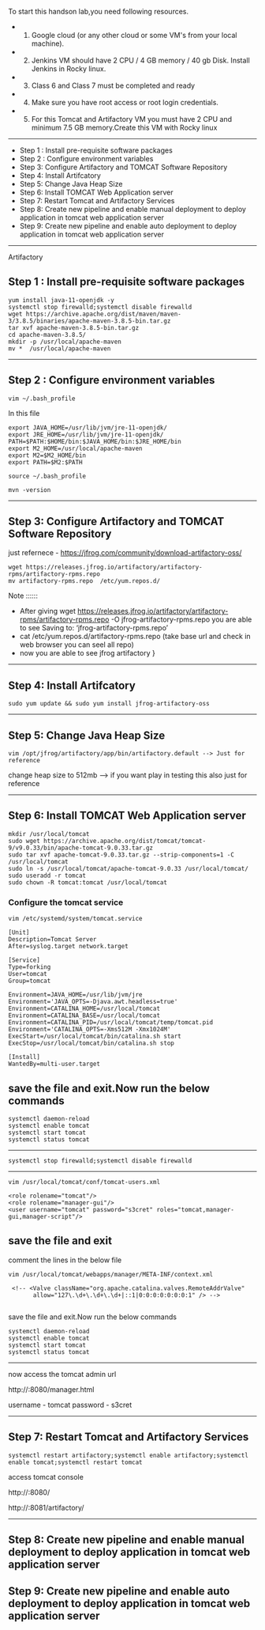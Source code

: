To start this handson lab,you need following resources.

- 1. Google cloud (or any other cloud or some VM's from your local machine).
- 2. Jenkins VM should have 2 CPU / 4 GB memory / 40 gb Disk. Install Jenkins in Rocky linux.
- 3. Class 6 and Class 7 must be completed and ready
- 4. Make sure you have root access or root login credentials.
- 5. For this Tomcat and Artifactory VM you must have 2 CPU and minimum 7.5 GB memory.Create this VM with Rocky linux

*******************************************************************************************************************
- Step 1 : Install pre-requisite software packages
- Step 2 : Configure environment variables
- Step 3: Configure Artifactory and TOMCAT Software Repository
- Step 4: Install Artifcatory
- Step 5: Change Java Heap Size
- Step 6: Install TOMCAT Web Application server
- Step 7: Restart Tomcat and Artifactory Services
- Step 8: Create new pipeline and enable manual deployment to deploy application in tomcat web application server
- Step 9: Create new pipeline and enable auto deployment to deploy application in tomcat web application server


*******************************************************************************************************************

Artifactory

## Step 1 : Install pre-requisite software packages
```
yum install java-11-openjdk -y
systemctl stop firewalld;systemctl disable firewalld
wget https://archive.apache.org/dist/maven/maven-3/3.8.5/binaries/apache-maven-3.8.5-bin.tar.gz
tar xvf apache-maven-3.8.5-bin.tar.gz
cd apache-maven-3.8.5/
mkdir -p /usr/local/apache-maven
mv *  /usr/local/apache-maven
```
*******************************************************************************************************************

## Step 2 : Configure environment variables
```
vim ~/.bash_profile
```
In this file
```
export JAVA_HOME=/usr/lib/jvm/jre-11-openjdk/
export JRE_HOME=/usr/lib/jvm/jre-11-openjdk/
PATH=$PATH:$HOME/bin:$JAVA_HOME/bin:$JRE_HOME/bin
export M2_HOME=/usr/local/apache-maven
export M2=$M2_HOME/bin
export PATH=$M2:$PATH
```
```
source ~/.bash_profile
```
```
mvn -version
```
*******************************************************************************************************************
## Step 3: Configure Artifactory and TOMCAT Software Repository

just refernece - https://jfrog.com/community/download-artifactory-oss/

```
wget https://releases.jfrog.io/artifactory/artifactory-rpms/artifactory-rpms.repo 
mv artifactory-rpms.repo  /etc/yum.repos.d/
```

Note ::::::
- After giving wget https://releases.jfrog.io/artifactory/artifactory-rpms/artifactory-rpms.repo -O jfrog-artifactory-rpms.repo you are able to see Saving to: ‘jfrog-artifactory-rpms.repo’
- cat /etc/yum.repos.d/artifactory-rpms.repo (take base url and check in web browser you can seel all repo)
- now you are able to see jfrog artifactory }




*******************************************************************************************************************

## Step 4: Install Artifcatory
```
sudo yum update && sudo yum install jfrog-artifactory-oss
```
*******************************************************************************************************************
## Step 5: Change Java Heap Size

```
vim /opt/jfrog/artifactory/app/bin/artifactory.default --> Just for reference
```
change heap size to 512mb --> if you want play in testing this also just for reference

*******************************************************************************************************************
## Step 6: Install TOMCAT Web Application server
```
mkdir /usr/local/tomcat
sudo wget https://archive.apache.org/dist/tomcat/tomcat-9/v9.0.33/bin/apache-tomcat-9.0.33.tar.gz
sudo tar xvf apache-tomcat-9.0.33.tar.gz --strip-components=1 -C /usr/local/tomcat
sudo ln -s /usr/local/tomcat/apache-tomcat-9.0.33 /usr/local/tomcat/
sudo useradd -r tomcat
sudo chown -R tomcat:tomcat /usr/local/tomcat
```

### Configure the tomcat service
```
vim /etc/systemd/system/tomcat.service
```

```
[Unit]
Description=Tomcat Server
After=syslog.target network.target

[Service]
Type=forking
User=tomcat
Group=tomcat

Environment=JAVA_HOME=/usr/lib/jvm/jre
Environment='JAVA_OPTS=-Djava.awt.headless=true'
Environment=CATALINA_HOME=/usr/local/tomcat
Environment=CATALINA_BASE=/usr/local/tomcat
Environment=CATALINA_PID=/usr/local/tomcat/temp/tomcat.pid
Environment='CATALINA_OPTS=-Xms512M -Xmx1024M'
ExecStart=/usr/local/tomcat/bin/catalina.sh start
ExecStop=/usr/local/tomcat/bin/catalina.sh stop

[Install]
WantedBy=multi-user.target
```

save the file and exit.Now run the below commands
--------------------------------------------------------
```
systemctl daemon-reload
systemctl enable tomcat
systemctl start tomcat
systemctl status tomcat
```
--------------------------------------------------------
```
systemctl stop firewalld;systemctl disable firewalld
```
--------------------------------------------------------------------
```
vim /usr/local/tomcat/conf/tomcat-users.xml
```

```
<role rolename="tomcat"/>
<role rolename="manager-gui"/>
<user username="tomcat" password="s3cret" roles="tomcat,manager-gui,manager-script"/>
```


save the file and exit
------------------------------------------------------------
comment the lines in the below file

```
vim /usr/local/tomcat/webapps/manager/META-INF/context.xml
```

```
 <!-- <Valve className="org.apache.catalina.valves.RemoteAddrValve"
       allow="127\.\d+\.\d+\.\d+|::1|0:0:0:0:0:0:0:1" /> -->
	   
```

save the file and exit.Now run the below commands

```
systemctl daemon-reload
systemctl enable tomcat
systemctl start tomcat
systemctl status tomcat
```
-----------------------------------------------------------------------------------------------------
now access the tomcat admin url

http://<tomcat server ip>:8080/manager.html

username - tomcat
password - s3cret


*******************************************************************************************************************
## Step 7: Restart Tomcat and Artifactory Services

```
systemctl restart artifactory;systemctl enable artifactory;systemctl enable tomcat;systemctl restart tomcat
```

access tomcat console

http://<linux machine ip address>:8080/

http://<linux machine ip address>:8081/artifactory/

*******************************************************************************************************************

## Step 8: Create new pipeline and enable manual deployment to deploy application in tomcat web application server
## Step 9: Create new pipeline and enable auto deployment to deploy application in tomcat web application server
